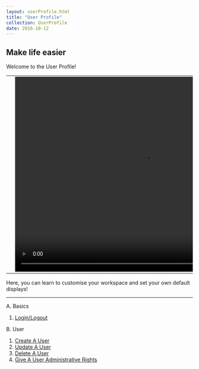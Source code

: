 ```yaml
---
layout: userProfile.html
title: "User Profile"
collection: UserProfile
date: 2016-10-12
---
```


**Make life easier**
---
Welcome to the User Profile!
<table>
<tr>
<td width="50px"></td>
<td width="700px">
<video width="700" height="525" controls>
	<source src="/assets/video/repo/User_Profile.mp4" type="video/mp4">
	Your browser does not support the video tag.
</video>
</td>
<td width="50px"></td>
</tr>
</table>

Here, you can learn to customise your workspace and set your own default displays!

---
A. Basics
  1. [Login/Logout](/admin/a_createDashboard/createDashboard)

B. User
  1. [Create A User](/admin/a_createDashboard/createDashboard)
  2. [Update A User](/dashboard/b_Rename_Dashboard/Rename_Dashboard)
  3. [Delete A User](/dashboard/c_deleting_dashboard/deleting_dashboard)
  4. [Give A User Administrative Rights](/admin/a_createDashboard/createDashboard)

